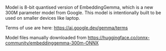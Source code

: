 Model is 8-bit quantised version of EmbeddingGemma, which is a new 300M parameter model from Google. This model is intentionally built to be used on smaller devices like laptop.

Terms of use are here: https://ai.google.dev/gemma/terms

Model files manually downloaded from https://huggingface.co/onnx-community/embeddinggemma-300m-ONNX
